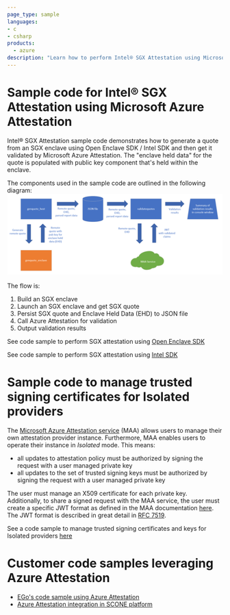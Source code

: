 ```yaml
---
page_type: sample
languages:
- c
- csharp
products:
  - azure
description: "Learn how to perform Intel® SGX Attestation using Microsoft Azure Attestation"
---
```


# Sample code for Intel® SGX Attestation using Microsoft Azure Attestation

Intel® SGX Attestation sample code demonstrates how to generate a quote from an SGX enclave using Open Enclave SDK / Intel SDK and then get it validated by Microsoft Azure Attestation. The "enclave held data" for the quote is populated with public key component that's held within the enclave.

The components used in the sample code are outlined in the following diagram:
![SGX Attestation Overview Diagram](./media/maa.sample.diagram.png)

The flow is:
1. Build an SGX enclave
2. Launch an SGX enclave and get SGX quote
3. Persist SGX quote and Enclave Held Data (EHD) to JSON file
4. Call Azure Attestation for validation
5. Output validation results

See code sample to perform SGX attestation using [Open Enclave SDK](./sgx.attest.sample.oe.sdk)

See code sample to perform SGX attestation using [Intel SDK](./sgx.attest.sample.intel.sdk)

# Sample code to manage trusted signing certificates for Isolated providers

The [Microsoft Azure Attestation service](https://docs.microsoft.com/en-us/azure/attestation/overview) (MAA) allows users to manage their own attestation provider instance.  Furthermore, MAA enables users to operate their instance in *Isolated* mode.  This means:
* all updates to attestation policy must be authorized by signing the request with a user managed private key
* all updates to the set of trusted signing keys must be authorized by signing the request with a user managed private key

The user must manage an X509 certificate for each private key.  Additionally, to share a signed request with the MAA service, the user must create a specific JWT format as defined in the MAA documentation [here](https://docs.microsoft.com/en-us/azure/attestation/author-sign-policy#creating-the-policy-file-in-json-web-signature-format).  The JWT format is described in great detail in [RFC 7519](https://datatracker.ietf.org/doc/html/rfc7519).

See a code sample to manage trusted signing certificates and keys for Isolated providers [here](./maa.signing.tool.sample)

# Customer code samples leveraging Azure Attestation

- [EGo's code sample using Azure Attestation](https://github.com/edgelesssys/ego/tree/master/samples/azure_attestation)
- [Azure Attestation integration in SCONE platform](https://github.com/scontain/scone-azure-integration)

